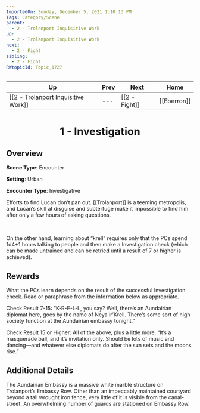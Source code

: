 ```yaml
---
ImportedOn: Sunday, December 5, 2021 1:10:13 PM
Tags: Category/Scene
parent:
  - 2 - Trolanport Inquisitive Work
up:
  - 2 - Trolanport Inquisitive Work
next:
  - 2 - Fight
sibling:
  - 2 - Fight
RWtopicId: Topic_1727
---
```


| Up | Prev | Next | Home |
|----|------|------|------|
| [[2 - Trolanport Inquisitive Work]] | --- | [[2 - Fight]] | [[Eberron]] |

# <center>1 - Investigation</center>

## Overview

**Scene Type**: Encounter

**Setting**: Urban

**Encounter Type**: Investigative

Efforts to find Lucan don’t pan out. [[Trolanport]] is a teeming metropolis, and Lucan’s skill at disguise and subterfuge make it impossible to find him after only a few hours of asking questions.

 

On the other hand, learning about “krell” requires only that the PCs spend 1d4+1 hours talking to people and then make a Investigation check (which can be made untrained and can be retried until a result of 7 or higher is achieved). 

## Rewards

What the PCs learn depends on the result of the successful Investigation check. Read or paraphrase from the information below as appropriate.

Check Result 7-15: “K-R-E-L-L, you say? Well, there’s an Aundairian diplomat here, goes by the name of Neya ir’Krell. There’s some sort of high society function at the Aundairian embassy tonight.”

Check Result 15 or Higher: All of the above, plus a little more. “It’s a masquerade ball, and it’s invitation only. Should be lots of music and dancing—and whatever else diplomats do after the sun sets and the moons rise.”

## Additional Details

The Aundairian Embassy is a massive white marble structure on Trolanport’s Embassy Row. Other than an impeccably maintained courtyard beyond a tall wrought iron fence, very little of it is visible from the canal-street. An overwhelming number of guards are stationed on Embassy Row.
